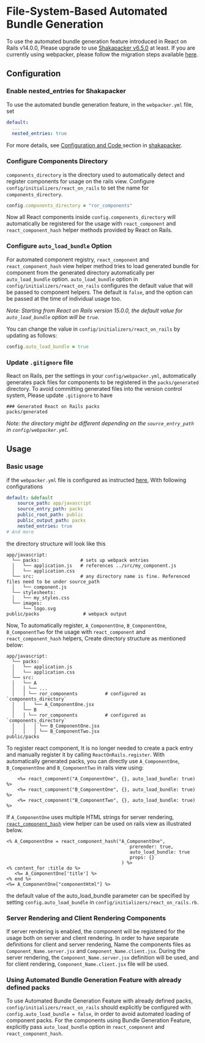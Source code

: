 # File-System-Based Automated Bundle Generation

To use the automated bundle generation feature introduced in React on Rails v14.0.0, Please upgrade to use [Shakapacker v6.5.0](https://github.com/shakacode/shakapacker/tree/v6.5.0) at least. If you are currently using webpacker, please follow the migration steps available [here](https://github.com/shakacode/shakapacker/blob/master/docs/v6_upgrade.md).

## Configuration

### Enable nested_entries for Shakapacker
To use the automated bundle generation feature, in the `webpacker.yml` file, set 

```yml
default:
  ...
  nested_entries: true
```

For more details, see [Configuration and Code ](https://github.com/shakacode/shakapacker#configuration-and-code) section in [shakapacker](https://github.com/shakacode/shakapacker/).

### Configure Components Directory
`components_directory` is the directory used to automatically detect and register components for usage on the rails view.
Configure `config/initializers/react_on_rails`
to set the name for `components_directory`. 

```rb
config.components_directory = "ror_components"
```

Now all React components inside `config.components_directory` will automatically be registered for the usage with `react_component` and `react_component_hash` helper methods provided by React on Rails.

### Configure `auto_load_bundle` Option

For automated component registry, `react_component` and `react_component_hash` view helper method tries to load generated bundle for component from the generated directory automatically per `auto_load_bundle` option. `auto_load_bundle` option in `config/initializers/react_on_rails` configures the default value that will be passed to component helpers. The default is `false`, and the option can be passed at the time of individual usage too.

*Note: Starting from React on Rails version 15.0.0, the default value for `auto_load_bundle` option will be `true`.*

You can change the value in `config/initializers/react_on_rails` by updating as follows:

```rb
config.auto_load_bundle = true
```

### Update `.gitignore` file
React on Rails, per the settings in your `config/webpacker.yml`, automatically generates pack files for components to be registered in the `packs/generated` directory. To avoid committing generated files into the version control system, Please update `.gitignore` to have 

```gitignore
### Generated React on Rails packs
packs/generated
```

*Note: the directory might be different depending on the `source_entry_path` in `config/webpacker.yml`.*

## Usage

### Basic usage

if the `webpacker.yml` file is configured as instructed [here](https://github.com/shakacode/shakapacker#configuration-and-code), With following configurations

```yml
default: &default
    source_path: app/javascript
    source_entry_path: packs 
    public_root_path: public
    public_output_path: packs
    nested_entries: true
# And more 
```

the directory structure will look like this
```
app/javascript:
  └── packs:               # sets up webpack entries
  │   └── application.js   # references ../src/my_component.js
  │   └── application.css
  └── src:                 # any directory name is fine. Referenced files need to be under source_path
  │   └── component.js
  └── stylesheets:
  │   └── my_styles.css
  └── images:
      └── logo.svg
public/packs                # webpack output
```

Now, To automatically register, `A_ComponentOne`, `B_ComponentOne`, `B_ComponentTwo` for the usage with `react_component` and `react_component_hash` helpers, Create directory structure as mentioned below:

```
app/javascript:
  └── packs:                   
  │   └── application.js     
  │   └── application.css
  └── src:                   
  │   └── A
  │   │ └── ...
  │   │ └── ror_components          # configured as `components_directory`
  │   │   └── A_ComponentOne.jsx
  │   └── B
  │   │ └── ror_components          # configured as `components_directory`
  │   │   │ └── B_ComponentOne.jsx
  │   │   │ └── B_ComponentTwo.jsx
public/packs                
```

To register react component, It is no longer needed to create a pack entry and manually register it by calling `ReactOnRails.register`. With automatically generated packs, you can directly use `A_ComponentOne`, `B_ComponentOne` and `B_ComponentTwo` in rails view using:

```erb
    <%= react_component("A_ComponentOne", {}, auto_load_bundle: true) %>    
    <%= react_component("B_ComponentOne", {}, auto_load_bundle: true) %>    
    <%= react_component("B_ComponentTwo", {}, auto_load_bundle: true) %>    
```

If `A_ComponentOne` uses multiple HTML strings for server rendering, [`react_component_hash`](https://www.shakacode.com/react-on-rails/docs/api/view-helpers-api/#react_component_hash) view helper can be used on rails view as illustrated below.

```erb
<% A_ComponentOne = react_component_hash("A_ComponentOne", 
                                             prerender: true,
                                             auto_load_bundle: true
                                             props: {}
                                          ) %>   
<% content_for :title do %>
   <%= A_ComponentOne['title'] %>
<% end %>
<%= A_ComponentOne["componentHtml"] %>
```

the default value of the auto_load_bundle parameter can be specified by setting `config.auto_load_bundle` in `config/initializers/react_on_rails.rb`.

### Server Rendering and Client Rendering Components

If server rendering is enabled, the component will be registered for the usage both on server and client rendering. In order to have separate definitions for client and server rendering, Name the components files as `Component_Name.server.jsx` and `Component_Name.client.jsx`. During the server rendering, the `Component_Name.server.jsx` definition will be used, and for client rendering, `Component_Name.client.jsx` file will be used.

### Using Automated Bundle Generation Feature with already defined packs

To use Automated Bundle Generation Feature with already defined packs, `config/initializers/react_on_rails` should explicitly be configured with `config.auto_load_bundle = false`, in order to avoid automated loading of component packs. For the components using Bundle Generation Feature, explicitly pass `auto_load_bundle` option in `react_component` and `react_component_hash`.


